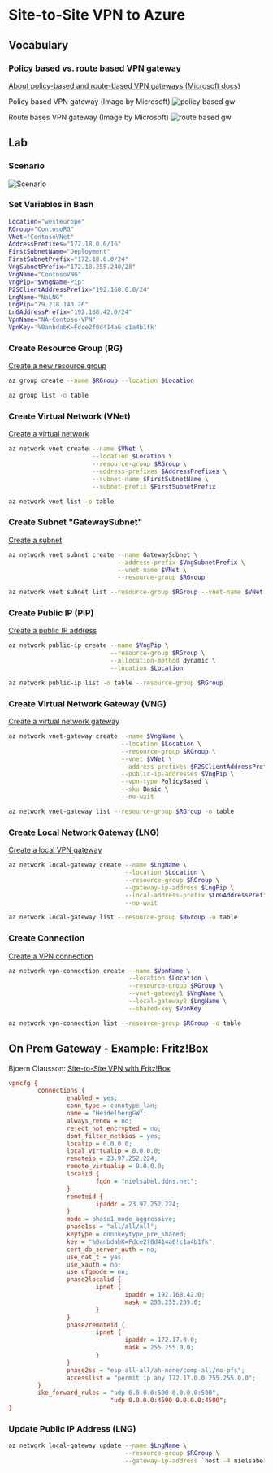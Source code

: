 # Site-to-Site VPN to Azure

## Vocabulary

### Policy based vs. route based VPN gateway

[About policy-based and route-based VPN gateways (Microsoft docs)](https://docs.microsoft.com/en-us/azure/vpn-gateway/vpn-gateway-connect-multiple-policybased-rm-ps#abaut)

Policy based VPN gateway (Image by Microsoft)
![policy based gw](https://docs.microsoft.com/en-us/azure/vpn-gateway/media/vpn-gateway-connect-multiple-policybased-rm-ps/policybasedmultisite.png)

Route bases VPN gateway (Image by Microsoft)
![route based gw](https://docs.microsoft.com/en-us/azure/vpn-gateway/media/vpn-gateway-connect-multiple-policybased-rm-ps/routebasedmultisite.png)

## Lab

### Scenario

![Scenario]()
### Set Variables in Bash

```bash
Location="westeurope"
RGroup="ContosoRG"
VNet="ContosoVNet"
AddressPrefixes="172.18.0.0/16"
FirstSubnetName="Deployment"
FirstSubnetPrefix="172.18.0.0/24"
VngSubnetPrefix="172.18.255.240/28"
VngName="ContosoVNG"
VngPip="$VngName-Pip"
P2SClientAddressPrefix="192.168.0.0/24"
LngName="NaLNG"
LngPip="79.218.143.26"
LnGAddressPrefix="192.168.42.0/24"
VpnName="NA-Contoso-VPN"
VpnKey='%0anbdabK=Fdce2f0d414a6!c1a4b1fk'
```

### Create Resource Group (RG)

[Create a new resource group](https://docs.microsoft.com/en-us/cli/azure/group?view=azure-cli-latest#az-group-create)

```bash
az group create --name $RGroup --location $Location

az group list -o table
```

### Create Virtual Network (VNet)

[Create a virtual network](https://docs.microsoft.com/en-us/cli/azure/network/vnet?view=azure-cli-latest#az-network-vnet-create)

```bash
az network vnet create --name $VNet \
                       --location $Location \
                       --resource-group $RGroup \
                       --address-prefixes $AddressPrefixes \
                       --subnet-name $FirstSubnetName \
                       --subnet-prefix $FirstSubnetPrefix

az network vnet list -o table
```

### Create Subnet "GatewaySubnet"

[Create a subnet](https://docs.microsoft.com/en-us/cli/azure/network/vnet/subnet?view=azure-cli-latest#az-network-vnet-subnet-create)

```bash
az network vnet subnet create --name GatewaySubnet \
                              --address-prefix $VngSubnetPrefix \
                              --vnet-name $VNet \
                              --resource-group $RGroup

az network vnet subnet list --resource-group $RGroup --vnet-name $VNet -o table
```

### Create Public IP (PIP)

[Create a public IP address](https://docs.microsoft.com/en-us/cli/azure/network/public-ip?view=azure-cli-latest#az-network-public-ip-create)

```bash
az network public-ip create --name $VngPip \
                            --resource-group $RGroup \
                            --allocation-method dynamic \
                            --location $Location

az network public-ip list -o table --resource-group $RGroup
```

### Create Virtual Network Gateway (VNG)

[Create a virtual network gateway](https://docs.microsoft.com/en-us/cli/azure/network/vnet-gateway?view=azure-cli-latest#az-network-vnet-gateway-create)

```bash
az network vnet-gateway create --name $VngName \
                               --location $Location \
                               --resource-group $RGroup \
                               --vnet $VNet \
                               --address-prefixes $P2SClientAddressPrefix \
                               --public-ip-addresses $VngPip \
                               --vpn-type PolicyBased \
                               --sku Basic \
                               --no-wait

az network vnet-gateway list --resource-group $RGroup -o table
```

### Create Local Network Gateway (LNG)

[Create a local VPN gateway](https://docs.microsoft.com/en-us/cli/azure/network/local-gateway?view=azure-cli-latest#az-network-local-gateway-create)

```bash
az network local-gateway create --name $LngName \
                                --location $Location \
                                --resource-group $RGroup \
                                --gateway-ip-address $LngPip \
                                --local-address-prefix $LnGAddressPrefix \
                                --no-wait

az network local-gateway list --resource-group $RGroup -o table
```

### Create Connection

[Create a VPN connection](https://docs.microsoft.com/en-us/cli/azure/network/vpn-connection?view=azure-cli-latest#az-network-vpn-connection-create)

```bash
az network vpn-connection create --name $VpnName \
                                 --location $Location \
                                 --resource-group $RGroup \
                                 --vnet-gateway1 $VngName \
                                 --local-gateway2 $LngName \
                                 --shared-key $VpnKey

az network vpn-connection list --resource-group $RGroup -o table
```

## On Prem Gateway - Example: Fritz!Box

Bjoern Olausson: [Site-to-Site VPN with Fritz!Box](https://olausson.de/news/9-news/23-azure-fritz-box-site-to-site-vpn-connetion)

```cfg
vpncfg {
        connections {
                enabled = yes;
                conn_type = conntype_lan;
                name = "HeidelbergGW";
                always_renew = no;
                reject_not_encrypted = no;
                dont_filter_netbios = yes;
                localip = 0.0.0.0;
                local_virtualip = 0.0.0.0;
                remoteip = 23.97.252.224;
                remote_virtualip = 0.0.0.0;
                localid {
                        fqdn = "nielsabel.ddns.net";
                }
                remoteid {
                        ipaddr = 23.97.252.224;
                }
                mode = phase1_mode_aggressive;
                phase1ss = "all/all/all";
                keytype = connkeytype_pre_shared;
                key = "%0anbdabK=Fdce2f0d414a6!c1a4b1fk";
                cert_do_server_auth = no;
                use_nat_t = yes;
                use_xauth = no;
                use_cfgmode = no;
                phase2localid {
                        ipnet {
                                ipaddr = 192.168.42.0;
                                mask = 255.255.255.0;
                        }
                }
                phase2remoteid {
                        ipnet {
                                ipaddr = 172.17.0.0;
                                mask = 255.255.0.0;
                        }
                }
                phase2ss = "esp-all-all/ah-none/comp-all/no-pfs";
                accesslist = "permit ip any 172.17.0.0 255.255.0.0";
        }
        ike_forward_rules = "udp 0.0.0.0:500 0.0.0.0:500", 
                            "udp 0.0.0.0:4500 0.0.0.0:4500";
}
```

### Update Public IP Address (LNG)

```bash
az network local-gateway update --name $LngName \
                                --resource-group $RGroup \
                                --gateway-ip-address `host -4 nielsabel.ddns.net  | awk '/has address/{print $4}'`
```